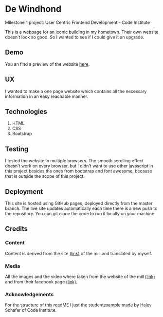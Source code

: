 <h1>De Windhond</h1>
Milestone 1 project: User Centric Frontend Development - Code Institute

This is a webpage for an iconic building in my hometown. Their own website doesn't look so good. So I wanted to see if I could give it an upgrade.

<h2>Demo</h2>
You an find a preview of the website <a href="https://jdl208.github.io/DeWindhond/" target="_blank">here</a>.

<h2>UX</h2>
I wanted to make a one page website which contains all the necessary information in an easy reachable manner.
<h2>Technologies</h2>
<ol>
<li>HTML</li>
<li>CSS</li>
<li>Bootstrap</li>
</ol>
<h2>Testing</h2>
I tested the website in multiple browsers. The smooth scrolling effect doesn't work on every browser, but I didn't want to use other javascript in this project besides the ones from bootstrap and font awesome, because that is outside the scope of this project.
<h2>Deployment</h2>
This site is hosted using GitHub pages, deployed directly from the master branch. The live site updates automatically each time there is a new push to the repository. You can git clone the code to run it locally on your machine.
<h2>Credits</h2>
<h3>Content</h3>
Content is derived from the site <a href="https://www.molendewindhond.nl/" target="_blank">(link)</a> of the mill and translated by myself.
<h3>Media</h3>
All the images and the video where taken from the website of the mill <a href="https://www.molendewindhond.nl/" target="_blank">(link)</a> and from their facebook page <a href="https://www.facebook.com/windmaalbedrijfdewindhond?pnref=story" target="_blank">(link)</a>.
<h3>Acknowledgements</h3>
For the structure of this readME I just the studentexample made by Haley Schafer of Code Institute.
